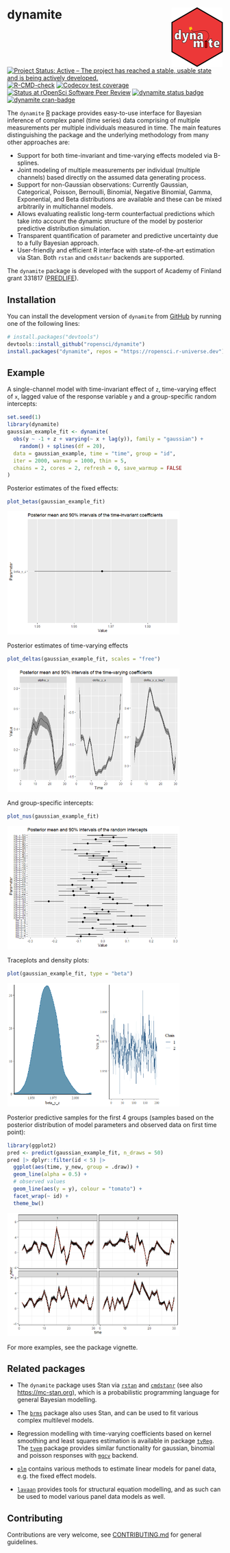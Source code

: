 
<!-- README.md is generated from README.Rmd. Please edit that file -->

# dynamite <a href="https://docs.ropensci.org/dynamite"><img src="man/figures/logo.png" align="right" height="139" /></a>

<!-- badges: start -->

[![Project Status: Active – The project has reached a stable, usable
state and is being actively
developed.](https://www.repostatus.org/badges/latest/active.svg)](https://www.repostatus.org/#active)
[![R-CMD-check](https://github.com/ropensci/dynamite/workflows/R-CMD-check/badge.svg)](https://github.com/ropensci/dynamite/actions)
[![Codecov test
coverage](https://codecov.io/gh/ropensci/dynamite/branch/main/graph/badge.svg)](https://app.codecov.io/gh/ropensci/dynamite?branch=main)
[![Status at rOpenSci Software Peer
Review](https://badges.ropensci.org/554_status.svg)](https://github.com/ropensci/software-review/issues/554)
[![dynamite status
badge](https://ropensci.r-universe.dev/badges/dynamite)](https://ropensci.r-universe.dev)
[![dynamite
cran-badge](http://www.r-pkg.org/badges/version/dynamite)](https://cran.r-project.org/package=dynamite)
<!-- badges: end -->

The `dynamite` [R](https://www.r-project.org/) package provides
easy-to-use interface for Bayesian inference of complex panel (time
series) data comprising of multiple measurements per multiple
individuals measured in time. The main features distinguishing the
package and the underlying methodology from many other approaches are:

-   Support for both time-invariant and time-varying effects modeled via
    B-splines.
-   Joint modeling of multiple measurements per individual (multiple
    channels) based directly on the assumed data generating process.
-   Support for non-Gaussian observations: Currently Gaussian,
    Categorical, Poisson, Bernoulli, Binomial, Negative Binomial, Gamma,
    Exponential, and Beta distributions are available and these can be
    mixed arbitrarily in multichannel models.
-   Allows evaluating realistic long-term counterfactual predictions
    which take into account the dynamic structure of the model by
    posterior predictive distribution simulation.
-   Transparent quantification of parameter and predictive uncertainty
    due to a fully Bayesian approach.
-   User-friendly and efficient R interface with state-of-the-art
    estimation via Stan. Both `rstan` and `cmdstanr` backends are
    supported.

The `dynamite` package is developed with the support of Academy of
Finland grant 331817 ([PREDLIFE](https://sites.utu.fi/predlife/en/)).

## Installation

You can install the development version of `dynamite` from
[GitHub](https://github.com/) by running one of the following lines:

``` r
# install.packages("devtools")
devtools::install_github("ropensci/dynamite")
install.packages("dynamite", repos = "https://ropensci.r-universe.dev")
```

## Example

A single-channel model with time-invariant effect of `z`, time-varying
effect of `x`, lagged value of the response variable `y` and a
group-specific random intercepts:

``` r
set.seed(1)
library(dynamite)
gaussian_example_fit <- dynamite(
  obs(y ~ -1 + z + varying(~ x + lag(y)), family = "gaussian") + 
    random() + splines(df = 20),
  data = gaussian_example, time = "time", group = "id",
  iter = 2000, warmup = 1000, thin = 5,
  chains = 2, cores = 2, refresh = 0, save_warmup = FALSE
)
```

Posterior estimates of the fixed effects:

``` r
plot_betas(gaussian_example_fit)
```

<img src="man/figures/README-unnamed-chunk-5-1.png" width="80%" />

Posterior estimates of time-varying effects

``` r
plot_deltas(gaussian_example_fit, scales = "free")
```

<img src="man/figures/README-unnamed-chunk-6-1.png" width="80%" />

And group-specific intercepts:

``` r
plot_nus(gaussian_example_fit)
```

<img src="man/figures/README-unnamed-chunk-7-1.png" width="80%" />

Traceplots and density plots:

``` r
plot(gaussian_example_fit, type = "beta")
```

<img src="man/figures/README-unnamed-chunk-8-1.png" width="80%" />

Posterior predictive samples for the first 4 groups (samples based on
the posterior distribution of model parameters and observed data on
first time point):

``` r
library(ggplot2)
pred <- predict(gaussian_example_fit, n_draws = 50)
pred |> dplyr::filter(id < 5) |> 
  ggplot(aes(time, y_new, group = .draw)) +
  geom_line(alpha = 0.5) + 
  # observed values
  geom_line(aes(y = y), colour = "tomato") +
  facet_wrap(~ id) +
  theme_bw()
```

<img src="man/figures/README-unnamed-chunk-9-1.png" width="80%" />

For more examples, see the package vignette.

## Related packages

-   The `dynamite` package uses Stan via
    [`rstan`](https://CRAN.R-project.org/package=rstan) and
    [`cmdstanr`](https://mc-stan.org/cmdstanr/) (see also
    <https://mc-stan.org>), which is a probabilistic programming
    language for general Bayesian modelling.

-   The [`brms`](https://CRAN.R-project.org/package=brms) package also
    uses Stan, and can be used to fit various complex multilevel models.

-   Regression modelling with time-varying coefficients based on kernel
    smoothing and least squares estimation is available in package
    [`tvReg`](https://CRAN.R-project.org/package=tvReg). The
    [`tvem`](https://CRAN.R-project.org/package=tvem) package provides
    similar functionality for gaussian, binomial and poisson responses
    with [`mgcv`](https://CRAN.R-project.org/package=mgcv) backend.

-   [`plm`](https://CRAN.R-project.org/package=plm) contains various
    methods to estimate linear models for panel data, e.g. the fixed
    effect models.

-   [`lavaan`](https://CRAN.R-project.org/package=lavaan) provides tools
    for structural equation modelling, and as such can be used to model
    various panel data models as well.

## Contributing

Contributions are very welcome, see
[CONTRIBUTING.md](https://github.com/ropensci/dynamite/blob/main/.github/CONTRIBUTING.md)
for general guidelines.
